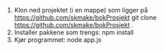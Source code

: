 1. Klon ned projektet (i en mappe) som ligger på https://github.com/skmake/bokProsjekt
git clone https://github.com/skmake/bokProsjekt .
2. Installer pakkene som trengs:
npm install
3. Kjør programmet:
node app.js
